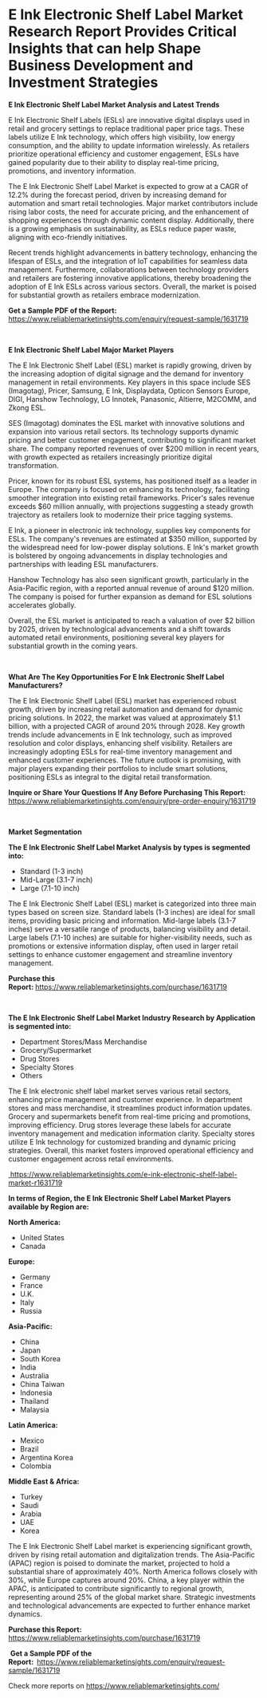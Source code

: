 <p><h1>E Ink Electronic Shelf Label Market Research Report Provides Critical Insights that can help Shape Business Development and Investment Strategies</h1></p><p><strong>E Ink Electronic Shelf Label Market Analysis and Latest Trends</strong></p>
<p><p>E Ink Electronic Shelf Labels (ESLs) are innovative digital displays used in retail and grocery settings to replace traditional paper price tags. These labels utilize E Ink technology, which offers high visibility, low energy consumption, and the ability to update information wirelessly. As retailers prioritize operational efficiency and customer engagement, ESLs have gained popularity due to their ability to display real-time pricing, promotions, and inventory information.</p><p>The E Ink Electronic Shelf Label Market is expected to grow at a CAGR of 12.2% during the forecast period, driven by increasing demand for automation and smart retail technologies. Major market contributors include rising labor costs, the need for accurate pricing, and the enhancement of shopping experiences through dynamic content display. Additionally, there is a growing emphasis on sustainability, as ESLs reduce paper waste, aligning with eco-friendly initiatives.</p><p>Recent trends highlight advancements in battery technology, enhancing the lifespan of ESLs, and the integration of IoT capabilities for seamless data management. Furthermore, collaborations between technology providers and retailers are fostering innovative applications, thereby broadening the adoption of E Ink ESLs across various sectors. Overall, the market is poised for substantial growth as retailers embrace modernization.</p></p>
<p><strong>Get a Sample PDF of the Report:&nbsp;</strong> <a href="https://www.reliablemarketinsights.com/enquiry/request-sample/1631719?utm_campaign=2891&utm_medium=2&utm_source=Github&utm_content=ia&utm_term=29032025&utm_id=e-ink-electronic-shelf-label">https://www.reliablemarketinsights.com/enquiry/request-sample/1631719</a></p>
<p>&nbsp;</p>
<p><strong>E Ink Electronic Shelf Label Major Market Players</strong></p>
<p><p>The E Ink Electronic Shelf Label (ESL) market is rapidly growing, driven by the increasing adoption of digital signage and the demand for inventory management in retail environments. Key players in this space include SES (Imagotag), Pricer, Samsung, E Ink, Displaydata, Opticon Sensors Europe, DIGI, Hanshow Technology, LG Innotek, Panasonic, Altierre, M2COMM, and Zkong ESL.</p><p>SES (Imagotag) dominates the ESL market with innovative solutions and expansion into various retail sectors. Its technology supports dynamic pricing and better customer engagement, contributing to significant market share. The company reported revenues of over $200 million in recent years, with growth expected as retailers increasingly prioritize digital transformation.</p><p>Pricer, known for its robust ESL systems, has positioned itself as a leader in Europe. The company is focused on enhancing its technology, facilitating smoother integration into existing retail frameworks. Pricer's sales revenue exceeds $60 million annually, with projections suggesting a steady growth trajectory as retailers look to modernize their price tagging systems.</p><p>E Ink, a pioneer in electronic ink technology, supplies key components for ESLs. The company's revenues are estimated at $350 million, supported by the widespread need for low-power display solutions. E Ink's market growth is bolstered by ongoing advancements in display technologies and partnerships with leading ESL manufacturers.</p><p>Hanshow Technology has also seen significant growth, particularly in the Asia-Pacific region, with a reported annual revenue of around $120 million. The company is poised for further expansion as demand for ESL solutions accelerates globally.</p><p>Overall, the ESL market is anticipated to reach a valuation of over $2 billion by 2025, driven by technological advancements and a shift towards automated retail environments, positioning several key players for substantial growth in the coming years.</p></p>
<p>&nbsp;</p>
<p><strong>What Are The Key Opportunities For E Ink Electronic Shelf Label Manufacturers?</strong></p>
<p><p>The E Ink Electronic Shelf Label (ESL) market has experienced robust growth, driven by increasing retail automation and demand for dynamic pricing solutions. In 2022, the market was valued at approximately $1.1 billion, with a projected CAGR of around 20% through 2028. Key growth trends include advancements in E Ink technology, such as improved resolution and color displays, enhancing shelf visibility. Retailers are increasingly adopting ESLs for real-time inventory management and enhanced customer experiences. The future outlook is promising, with major players expanding their portfolios to include smart solutions, positioning ESLs as integral to the digital retail transformation.</p></p>
<p><strong>Inquire or Share Your Questions If Any Before Purchasing This Report:</strong> <a href="https://www.reliablemarketinsights.com/enquiry/pre-order-enquiry/1631719?utm_campaign=2891&utm_medium=2&utm_source=Github&utm_content=ia&utm_term=29032025&utm_id=e-ink-electronic-shelf-label">https://www.reliablemarketinsights.com/enquiry/pre-order-enquiry/1631719</a></p>
<p>&nbsp;</p>
<p><strong>Market Segmentation</strong></p>
<p><strong>The E Ink Electronic Shelf Label Market Analysis by types is segmented into:</strong></p>
<p><ul><li>Standard (1-3 inch)</li><li>Mid-Large (3.1-7 inch)</li><li>Large (7.1-10 inch)</li></ul></p>
<p><p>The E Ink Electronic Shelf Label (ESL) market is categorized into three main types based on screen size. Standard labels (1-3 inches) are ideal for small items, providing basic pricing and information. Mid-large labels (3.1-7 inches) serve a versatile range of products, balancing visibility and detail. Large labels (7.1-10 inches) are suitable for higher-visibility needs, such as promotions or extensive information display, often used in larger retail settings to enhance customer engagement and streamline inventory management.</p></p>
<p><strong>Purchase this Report:&nbsp;</strong><a href="https://www.reliablemarketinsights.com/purchase/1631719?utm_campaign=2891&utm_medium=2&utm_source=Github&utm_content=ia&utm_term=29032025&utm_id=e-ink-electronic-shelf-label">https://www.reliablemarketinsights.com/purchase/1631719</a></p>
<p>&nbsp;</p>
<p><strong>The E Ink Electronic Shelf Label Market Industry Research by Application is segmented into:</strong></p>
<p><ul><li>Department Stores/Mass Merchandise</li><li>Grocery/Supermarket</li><li>Drug Stores</li><li>Specialty Stores</li><li>Others</li></ul></p>
<p><p>The E Ink electronic shelf label market serves various retail sectors, enhancing price management and customer experience. In department stores and mass merchandise, it streamlines product information updates. Grocery and supermarkets benefit from real-time pricing and promotions, improving efficiency. Drug stores leverage these labels for accurate inventory management and medication information clarity. Specialty stores utilize E Ink technology for customized branding and dynamic pricing strategies. Overall, this market fosters improved operational efficiency and customer engagement across retail environments.</p></p>
<p><a href="https://www.reliablemarketinsights.com/e-ink-electronic-shelf-label-market-r1631719?utm_campaign=2891&utm_medium=2&utm_source=Github&utm_content=ia&utm_term=29032025&utm_id=e-ink-electronic-shelf-label">&nbsp;https://www.reliablemarketinsights.com/e-ink-electronic-shelf-label-market-r1631719</a></p>
<p><strong>In terms of Region, the E Ink Electronic Shelf Label Market Players available by Region are:</strong></p>
<p>
    <p> <strong> North America: </strong>
        <ul>
            <li>United States</li>
            <li>Canada</li>
        </ul>
        </p> 
    <p> <strong> Europe: </strong>
        <ul>
            <li>Germany</li>
            <li>France</li>
            <li>U.K.</li>
            <li>Italy</li>
            <li>Russia</li>
        </ul>
        </p> 
    <p> <strong> Asia-Pacific: </strong>
        <ul>
            <li>China</li>
            <li>Japan</li>
            <li>South Korea</li>
            <li>India</li>
            <li>Australia</li>
            <li>China Taiwan</li>
            <li>Indonesia</li>
            <li>Thailand</li>
            <li>Malaysia</li>
        </ul>
        </p> 
    <p> <strong> Latin America: </strong>
        <ul>
            <li>Mexico</li>
            <li>Brazil</li>
            <li>Argentina Korea</li>
            <li>Colombia</li>
        </ul>
        </p> 
    <p> <strong> Middle East & Africa: </strong>
        <ul>
            <li>Turkey</li>
            <li>Saudi</li>
            <li>Arabia</li>
            <li>UAE</li>
            <li>Korea</li>
        </ul>
    </p>
    </p>
<p><p>The E Ink Electronic Shelf Label market is experiencing significant growth, driven by rising retail automation and digitalization trends. The Asia-Pacific (APAC) region is poised to dominate the market, projected to hold a substantial share of approximately 40%. North America follows closely with 30%, while Europe captures around 20%. China, a key player within the APAC, is anticipated to contribute significantly to regional growth, representing around 25% of the global market share. Strategic investments and technological advancements are expected to further enhance market dynamics. </p></p>
<p><strong>Purchase this Report: </strong><a href="https://www.reliablemarketinsights.com/purchase/1631719?utm_campaign=2891&utm_medium=2&utm_source=Github&utm_content=ia&utm_term=29032025&utm_id=e-ink-electronic-shelf-label">https://www.reliablemarketinsights.com/purchase/1631719</a></p>
<p>&nbsp;<strong>Get a Sample PDF of the Report:&nbsp;&nbsp;</strong><a href="https://www.reliablemarketinsights.com/enquiry/request-sample/1631719?utm_campaign=2891&utm_medium=2&utm_source=Github&utm_content=ia&utm_term=29032025&utm_id=e-ink-electronic-shelf-label">https://www.reliablemarketinsights.com/enquiry/request-sample/1631719</a></p>
<p><strong></strong></p>
<p>Check more reports on <a href="https://www.reliablemarketinsights.com/?utm_campaign=2891&utm_medium=2&utm_source=Github&utm_content=ia&utm_term=29032025&utm_id=e-ink-electronic-shelf-label">https://www.reliablemarketinsights.com/</a></p>